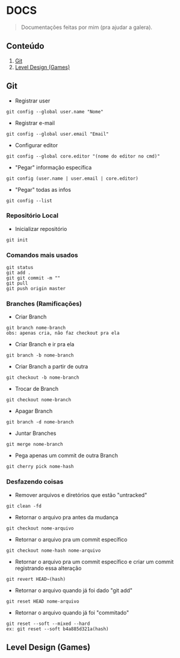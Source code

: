 # DOCS
> Documentações feitas por mim (pra ajudar a galera).

## Conteúdo
1. [Git](#git)
2. [Level Design (Games)](#level)

## Git
- Registrar user
```
git config --global user.name "Nome"
```

- Registrar e-mail
```
git config --global user.email "Email"
```

- Configurar editor
```
git config --global core.editor "(nome do editor no cmd)"
```

- "Pegar" informação específica
```
git config (user.name | user.email | core.editor)
```

- "Pegar" todas as infos
```
git config --list
```

### Repositório Local
- Inicializar repositório
```
git init
```

### Comandos mais usados
```
git status
git add .
git git commit -m ""
git pull
git push origin master
```

### Branches (Ramificações)
- Criar Branch
```
git branch nome-branch
obs: apenas cria, não faz checkout pra ela
```

- Criar Branch e ir pra ela
```
git branch -b nome-branch
```

- Criar Branch a partir de outra
```
git checkout -b nome-branch
```

- Trocar de Branch
```
git checkout nome-branch
```

- Apagar Branch
```
git branch -d nome-branch
```

- Juntar Branches
```
git merge nome-branch
```

- Pega apenas um commit de outra Branch
```
git cherry pick nome-hash
```

### Desfazendo coisas
- Remover arquivos e diretórios que estão "untracked"
```
git clean -fd
```

- Retornar o arquivo pra antes da mudança
```
git checkout nome-arquivo
```

- Retornar o arquivo pra um commit específico
```
git checkout nome-hash nome-arquivo
```

- Retornar o arquivo pra um commit específico e criar um commit registrando essa alteração
```
git revert HEAD~(hash)
```

- Retornar o arquivo quando já foi dado "git add"
```
git reset HEAD nome-arquivo
```

- Retornar o arquivo quando já foi "commitado"
```
git reset --soft --mixed --hard
ex: git reset --soft b4a885d321a(hash)
```


## Level Design (Games)
